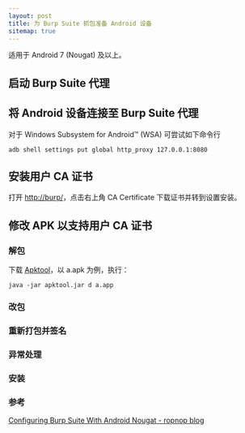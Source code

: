 ```yaml
---
layout: post
title: 为 Burp Suite 抓包准备 Android 设备
sitemap: true
---
```

适用于 Android 7 (Nougat) 及以上。

## 启动 Burp Suite 代理
## 将 Android 设备连接至 Burp Suite 代理
对于 Windows Subsystem for Android™️ (WSA) 可尝试如下命令行
~~~shell
adb shell settings put global http_proxy 127.0.0.1:8080
~~~
## 安装用户 CA 证书
打开 [http://burp/](http://burp/)，点击右上角 CA Certificate 下载证书并转到设置安装。
## 修改 APK 以支持用户 CA 证书
### 解包
下载 [Apktool](https://apktool.org)，以 a.apk 为例，执行：
~~~shell
java -jar apktool.jar d a.app
~~~
### 改包
### 重新打包并签名
### 异常处理

### 安装

### 参考
[Configuring Burp Suite With Android Nougat - ropnop blog](https://blog.ropnop.com/configuring-burp-suite-with-android-nougat)